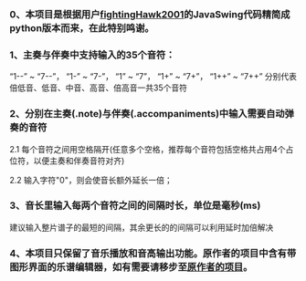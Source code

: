 ### 0、本项目是根据用户[fightingHawk2001](https://github.com/fightingHawk2001/MyPiano)的JavaSwing代码精简成python版本而来，在此特别鸣谢。
### 1、主奏与伴奏中支持输入的35个音符：
 “1--” ~ “7--”， “1-” ~ “7-”， “1” ~ “7”， “1+” ~ “7+”， “1++” ~ “7++”
分别代表倍低音、低音、中音、高音、倍高音一共35个音符

### 2、分别在主奏(.note)与伴奏(.accompaniments)中输入需要自动弹奏的音符
 2.1 每个音符之间用空格隔开(任意多个空格，推荐每个音符包括空格共占用4个占位符，以便主奏和伴奏音符对齐)

 2.2 输入字符"0"，则会使音长额外延长一倍；

### 3、音长里输入每两个音符之间的间隔时长，单位是毫秒(ms)
 建议输入整片谱子的最短的间隔，其余更长的的间隔可以利用延时加倍解决

### 4、本项目只保留了音乐播放和音高输出功能。原作者的项目中含有带图形界面的乐谱编辑器，如有需要请移步至[原作者的项目](https://github.com/fightingHawk2001/MyPiano)。
